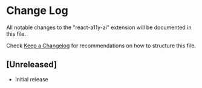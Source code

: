 # Change Log

All notable changes to the "react-a11y-ai" extension will be documented in this file.

Check [Keep a Changelog](http://keepachangelog.com/) for recommendations on how to structure this file.

## [Unreleased]

- Initial release